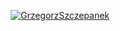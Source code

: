 <p align="center">
    <a href="https://github.com/GrzegorzSzczepanek/">
        <img src="https://github-readme-stats.vercel.app/api?username=GrzegorzSzczepanek&theme=radical&show_icons=true" alt="GrzegorzSzczepanek" />
    </a>
</p>

<!--
**GrzegorzSzczepanek** is a ✨ _special_ ✨ repository because its `README.md` (this file) appears on your GitHub profile.

Here are some ideas to get you started:

- 🔭 I’m currently working on ...
- 🌱 I’m currently learning ...
- 👯 I’m looking to collaborate on ...
- 🤔 I’m looking for help with ...
- 💬 Ask me about ...
- 📫 How to reach me: ...
- 😄 Pronouns: ...
- ⚡ Fun fact: ...
-->
